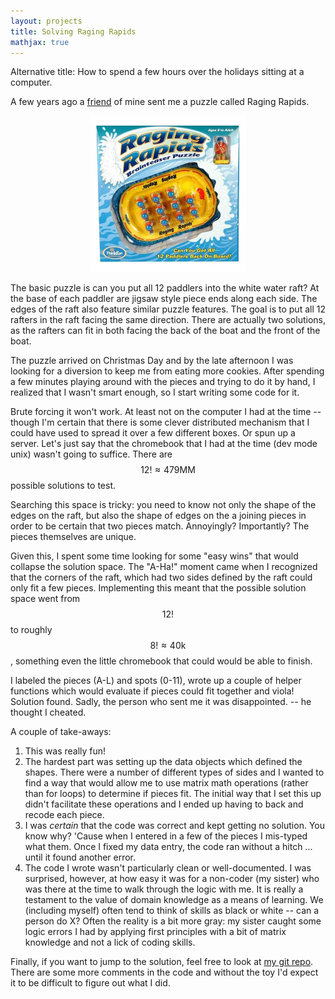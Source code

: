 ```yaml
---
layout: projects 
title: Solving Raging Rapids 
mathjax: true
---
```


Alternative title: How to spend a few hours over the holidays sitting at a computer.

A few years ago a [friend](https://sites.google.com/site/rsaoumaedu/) of mine sent me a puzzle called Raging Rapids.

<div style="text-align: center"><img src="/images/RagingRapids.webp" width="250" alt="Raging Rapids puzzle with wooden rafters and boat pieces" /></div>

The basic puzzle is can you put all 12 paddlers into the white water raft? At the base of each paddler are jigsaw style piece ends along each side. The edges of the raft also feature similar puzzle features. The goal is to put all 12 rafters in the raft facing the same direction. There are actually two solutions, as the rafters can fit in both facing the back of the boat and the front of the boat.

The puzzle arrived on Christmas Day and by the late afternoon I was looking for a diversion to keep me from eating more cookies. After spending a few minutes playing around with the pieces and trying to do it by hand, I realized that I wasn't smart enough, so I start writing some code for it. 

Brute forcing it won't work. At least not on the computer I had at the time -- though I'm certain that there is some clever distributed mechanism that I could have used to spread it over a few different boxes. Or spun up a server. Let's just say that the chromebook that I had at the time (dev mode unix) wasn't going to suffice. There are $$12! \approx 479\text{MM}$$ possible solutions to test.

Searching this space is tricky: you need to know not only the shape of the edges on the raft, but also the shape of edges on the a joining pieces in order to be certain that two pieces match. Annoyingly? Importantly? The pieces themselves are unique.

Given this, I spent some time looking for some "easy wins" that would collapse the solution space. The "A-Ha!" moment came when I recognized that the corners of the raft, which had two sides defined by the raft could only fit a few pieces. Implementing this meant that the possible solution space went from $$12!$$ to roughly $$8! \approx 40\text{k} $$, something even the little chromebook that could would be able to finish.

I labeled the pieces (A-L) and spots (0-11), wrote up a couple of helper functions which would evaluate if pieces could fit together and viola! Solution found. Sadly, the person who sent me it was disappointed. -- he thought I cheated.

A couple of take-aways: 

1. This was really fun!
1. The hardest part was setting up the data objects which defined the shapes. There were a number of different types of sides and I wanted to find a way that would allow me to use matrix math operations (rather than for loops) to determine if pieces fit. The initial way that I set this up didn't facilitate these operations and I ended up having to back and recode each piece.
1. I was _certain_ that the code was correct and kept getting no solution. You know why? 'Cause when I entered in a few of the pieces I mis-typed what them. Once I fixed my data entry, the code ran without a hitch ... until it found another error.
1. The code I wrote wasn't particularly clean or well-documented. I was surprised, however, at how easy it was for a non-coder (my sister) who was there at the time to walk through the logic with me. It is really a testament to the value of domain knowledge as a means of learning. We (including myself) often tend to think of skills as black or white -- can a person do X? Often the reality is a bit more gray: my sister caught some logic errors I had by applying first principles with a bit of matrix knowledge and not a lick of coding skills.

Finally, if you want to jump to the solution, feel free to look at [my git repo](https://github.com/NickRoss/SolveRagingRapids/blob/master/SolveRR.py). There are some more comments in the code and without the toy I'd expect it to be difficult to figure out what I did.


